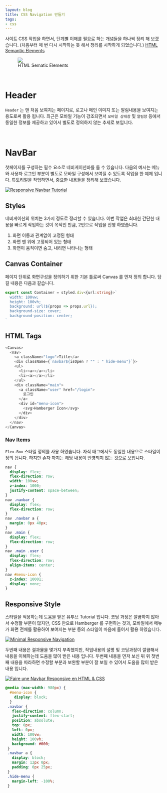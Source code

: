 ```yaml
---
layout: blog
title: CSS Navigation 만들기
tags:
- css
---
```


사이트 CSS 작업을 하면서, 단계별 이해를 필요로 하는 개념들을 하나씩 정리 해 보겠습니다. (처음부터 매 번 다시 시작하는 듯 해서 정리를 시작하게 되었습니다.) [HTML Semantic Elements](https://dotnettutorials.net/lesson/semantic-elements-html/)

<figure class="align-center">
  <img src="{{site.baseurl}}/assets/web/semantic.png">
  <figcaption>HTML Sematic Elements</figcaption>
</figure>

<br/>

# Header
`Header` 는 맨 처음 보여지는 페이지로, 로고나 메인 이미지 또는 알림내용을 보여지는 용도로써 활용 됩니다. 최근은 모바일 기능이 강조되면서 `모바일 상태창` 및 `알림창` 등에서 동일한 정보를 제공하고 있어서 별도로 정의하지 않는 추세로 보입니다.

<br/>

# NavBar
첫페이지를 구성하는 필수 요소로 네비게이션바를 들 수 있습니다. 다음의 예시는 메뉴와 사용자 로그인 부분이 별도로 모바일 구성에서 보여질 수 있도록 작업을 한 예제 입니다. 튜토리얼을 작업하면서, 중요한 내용들을 정리해 보겠습니다.

[![Responsive Navbar Tutorial](https://i.ytimg.com/vi/VRrEquQfh88/hq720.jpg?sqp=-oaymwEcCNAFEJQDSFXyq4qpAw4IARUAAIhCGAFwAcABBg==&rs=AOn4CLAEnvkuh_kVYFae0n6zFWxjbp0jfQ)](https://youtu.be/VRrEquQfh88)

## Styles
네비게이션의 위치는 3가지 정도로 정리할 수 있습니다. 이번 작업은 최대한 간단한 내용을 빠르게 작업하는 것이 목적인 만큼, 2번으로 작업을 진행 하였습니다.
1. 화면 이동과 관계없이 고정된 형태
2. 화면 맨 위에 고정되어 있는 형태
3. 화면이 움직이면 숨고, 내리면 나타나는 형태

## Canvas Container
페이지 단위로 화면구성을 정의하기 위한 기본 틀로써 Canvas 를 먼저 정의 합니다. 담길 내용은 다음과 같습니다.
```typescript
export const Container = styled.div<{url:string}>`
  width: 100vw;
  height: 100vh;
  background: url(${props => props.url});
  background-size: cover;
  background-position: center;
`
```

## HTML Tags
```typescript
<Canvas>
  <nav>
    <a className="logo">Title</a>
    <div className={`navbar${isOpen ? "" : " hide-menu"}`}>
    <ul>
      <li><a></a></li>
      <li><a></a></li>
    </ul>
    <div className="main">
      <a className="user" href="/login">
        로그인
      </a>
      <div id="menu-icon">
        <svg>Hamberger Icon</svg>
      </div>
    </div>
  </nav>
</Canvas>
```

### Nav Items
`Flex-Box` 스타일 정의를 사용 하였습니다. 자식 태그에서도 동일한 내용으로 스타일이 정의 됩니다. 하지만 손자 까지는 해당 내용이 반영되지 않는 것으로 보입니다.

```css
nav {
  display: flex;
  flex-direction: row;
  width: 100vw;
  z-index: 1000;
  justify-content: space-between;
}
nav .navbar {
  display: flex;
  flex-direction: row;
}
nav .navbar a {
  margin: 0px 40px;
}
nav .main {
  display: flex;
  flex-direction: row;
}
nav .main .user {
  display: flex;
  flex-direction: row; 
  align-items: center;
}
nav #menu-icon {
  z-index: 10001;
  display: none;
}
```

## Responsive Style
스타일을 적용하는데 도움을 받은 유투브 Tutorial 입니다. 코딩 과정은 깔끔하지 않아서 수정할 부분이 많지만, CSS 만으로 Hamberger 를 구현하는 것과, 모바일에서 메뉴가 화면 전체를 활용하여 보여지는 부분 등의 스타일이 마음에 들어서 활용 하였습니다.

[![Minimal Responsive Navigation](https://i.ytimg.com/vi/BXArjoEmVa0/hq720.jpg?sqp=-oaymwEcCNAFEJQDSFXyq4qpAw4IARUAAIhCGAFwAcABBg==&rs=AOn4CLAxzyOnrrpYqyUI0v8RwDIUdxoQfw)](https://youtu.be/BXArjoEmVa0)

두번째 내용은 결과물을 몇가지 부족했지만, 작업내용의 설명 및 코딩과정이 깔끔해서 내용을 이해하는데 도움을 많이 받은 내용 입니다. 두번째 내용을 먼저 보신 뒤 위 첫번째 내용을 따라하면 수정할 부분과 보완할 부분이 잘 보일 수 있어서 도움을 많이 받은 내용 입니다.

[![Faire une Navbar Responsive en HTML & CSS](https://i.ytimg.com/vi/HQopEEurQYE/hq720.jpg?sqp=-oaymwEcCNAFEJQDSFXyq4qpAw4IARUAAIhCGAFwAcABBg==&rs=AOn4CLCjb4RXvZp6ioMBlBjEajxIqVhjRA)](https://youtu.be/HQopEEurQYE)

```css
@media (max-width: 980px) {
  #menu-icon {
    display: block;
  }
 .navbar {
   flex-direction: column;
   justify-content: flex-start;
   position: absolute;
   top: 0px;
   left: 0px;
   width: 100vw;
   height: 100vh;
   background: #000;
 }
 .navbar a {
   display: block;
   margin: 12px 0px;
   padding: 0px 25px;
 }
 .hide-menu {
   margin-left: -100%;
 }
```